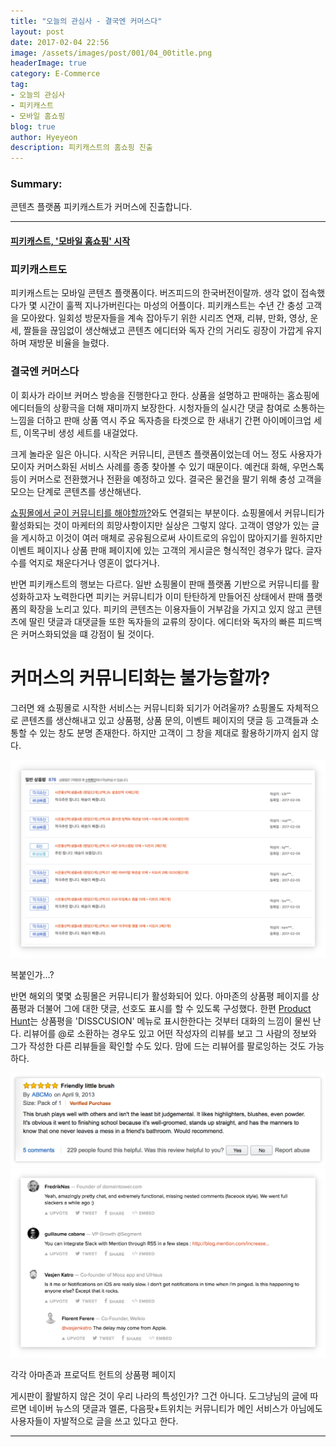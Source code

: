 ```yaml
---
title: "오늘의 관심사 - 결국엔 커머스다"
layout: post
date: 2017-02-04 22:56
image: /assets/images/post/001/04_00title.png
headerImage: true
category: E-Commerce
tag:
- 오늘의 관심사
- 피키캐스트
- 모바일 홈쇼핑
blog: true
author: Hyeyeon
description: 피키캐스트의 홈쇼핑 진출
---
```


### Summary:

콘텐츠 플랫폼 피키캐스트가 커머스에 진출합니다.

---



#### [피키캐스트, '모바일 홈쇼핑' 시작](http://www.zdnet.co.kr/news/news_view.asp?artice_id=20170206101229)

### 피키캐스트도

피키캐스트는 모바일 콘텐츠 플랫폼이다. 버즈피드의 한국버전이랄까. 생각 없이 접속했다가 몇 시간이 훌쩍 지나가버린다는 마성의 어플이다. 피키캐스트는 수년 간 충성 고객을 모아왔다. 일회성 방문자들을 계속 잡아두기 위한 시리즈 연재, 리뷰, 만화, 영상, 운세, 짤들을 끊임없이 생산해냈고 콘텐츠 에디터와 독자 간의 거리도 굉장이 가깝게 유지하며 재방문 비율을 늘렸다.

### 결국엔 커머스다

이 회사가 라이브 커머스 방송을 진행한다고 한다. 상품을 설명하고 판매하는 홈쇼핑에 에디터들의 상황극을 더해 재미까지 보장한다. 시청자들의 실시간 댓글 참여로 소통하는 느낌을 더하고 판매 상품 역시 주요 독자층을 타겟으로 한 새내기 간편 아이메이크업 세트, 이목구비 생성 세트를 내걸었다.

크게 놀라운 일은 아니다. 시작은 커뮤니티, 콘텐츠 플랫폼이었는데 어느 정도 사용자가 모이자 커머스화된 서비스 사례를 종종 찾아볼 수 있기 때문이다. 예컨대 화해, 우먼스톡 등이 커머스로 전환했거나 전환을 예정하고 있다. 결국은 물건을 팔기 위해 충성 고객을 모으는 단계로 콘텐츠를 생산해낸다.

[쇼핑몰에서 굳이 커뮤니티를 해야할까?](https://brunch.co.kr/@windydog/49)와도 연결되는 부분이다. 쇼핑몰에서 커뮤니티가 활성화되는 것이 마케터의 희망사항이지만 실상은 그렇지 않다. 고객이 영양가 있는 글을 게시하고 이것이 여러 매체로 공유됨으로써 사이트로의 유입이 많아지기를 원하지만 이벤트 페이지나 상품 판매 페이지에 있는 고객의 게시글은 형식적인 경우가 많다. 글자수를 억지로 채운다거나 영혼이 없다거나.

반면 피키캐스트의 행보는 다르다. 일반 쇼핑몰이 판매 플랫폼 기반으로 커뮤니티를 활성화하고자 노력한다면 피키는 커뮤니티가 이미 탄탄하게 만들어진 상태에서 판매 플랫폼의 확장을 노리고 있다. 피키의 콘텐츠는 이용자들이 거부감을 가지고 있지 않고 콘텐츠에 딸린 댓글과 대댓글들 또한 독자들의 교류의 장이다. 에디터와 독자의 빠른 피드백은 커머스화되었을 떄 강점이 될 것이다.

# 커머스의 커뮤니티화는 불가능할까?

그러면 왜 쇼핑몰로 시작한 서비스는 커뮤니티화 되기가 어려울까? 쇼핑몰도 자체적으로 콘텐츠를 생산해내고 있고 상품평, 상품 문의, 이벤트 페이지의 댓글 등 고객들과 소통할 수 있는 창도 분명 존재한다. 하지만 고객이 그 창을 제대로 활용하기까지 쉽지 않다.

![pic1](/assets/images/post/001/45_01.png)
<figcaption class="caption">복붙인가...?</figcaption>

반면 해외의 몇몇 쇼핑몰은 커뮤니티가 활성화되어 있다. 아마존의 상품평 페이지를 상품평과 더불어 그에 대한 댓글, 선호도 표시를 할 수 있도록 구성했다. 한편 [Product Hunt](https://www.producthunt.com/)는 상품평을 'DISSCUSION' 메뉴로 표시한한다는 것부터 대화의 느낌이 물씬 난다. 리뷰어를 \@로 소환하는 경우도 있고 어떤 작성자의 리뷰를 보고 그 사람의 정보와 그가 작성한 다른 리뷰들을 확인할 수도 있다. 맘에 드는 리뷰어를 팔로잉하는 것도 가능하다.

![pic2](/assets/images/post/001/45_02.png)
![pic3](/assets/images/post/001/45_03.png)
<figcaption class="caption">각각 아마존과 프로덕트 헌트의 상품평 페이지</figcaption>

게시판이 활발하지 않은 것이 우리 나라의 특성인가? 그건 아니다. 도그냥님의 글에 따르면 네이버 뉴스의 댓글과 멜론, 다음팟+트위치는 커뮤니티가 메인 서비스가 아님에도 사용자들이 자발적으로 글을 쓰고 있다고 한다.



---
